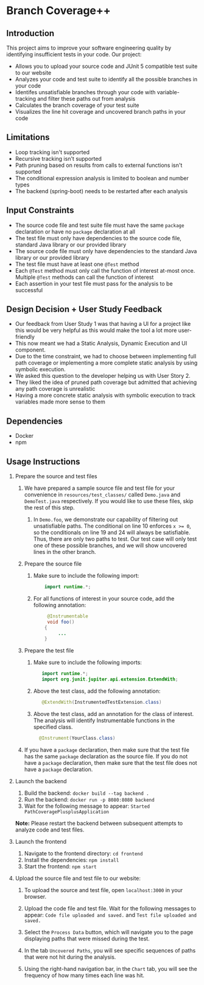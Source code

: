 # Branch Coverage++

## Introduction
This project aims to improve your software engineering quality by identifying insufficient tests in your code. Our
project:

- Allows you to upload your source code and JUnit 5 compatible test suite to our website
- Analyzes your code and test suite to identify all the possible branches in your code
- Identifes unsatisfiable branches through your code with variable-tracking and filter these paths out from
  analysis
- Calculates the branch coverage of your test suite
- Visualizes the line hit coverage and uncovered branch paths in your code

## Limitations
- Loop tracking isn't supported
- Recursive tracking isn't supported
- Path pruning based on results from calls to external functions isn't supported
- The conditional expression analysis is limited to boolean and number types
- The backend (spring-boot) needs to be restarted after each analysis

## Input Constraints
- The source code file and test suite file must have the same `package` declaration or have no `package` declaration at
  all
- The test file must only have dependencies to the source code file, standard Java library or our provided library
- The source code file must only have dependencies to the standard Java library or our provided library
- The test file must have at least one `@Test` method
- Each `@Test` method must only call the function of interest at-most once. Multiple `@Test` methods can call the
  function of interest
- Each assertion in your test file must pass for the analysis to be successful

## Design Decision + User Study Feedback
- Our feedback from User Study 1 was that having a UI for a project like this would be very helpful as this would make the tool a lot more user-friendly
- This now meant we had a Static Analysis, Dynamic Execution and UI component. 
- Due to the time constraint, we had to choose between implementing full path coverage or implementing a more complete static analysis by using symbolic execution.
- We asked this question to the developer helping us with User Story 2. 
- They liked the idea of pruned path coverage but admitted that achieving any path coverage is unrealistic
- Having a more concrete static analysis with symbolic execution to track variables made more sense to them

## Dependencies
- Docker
- npm

## Usage Instructions
1. Prepare the source and test files

    1. We have prepared a sample source file and test file for your convenience in `resources/test_classes/` called
       `Demo.java` and `DemoTest.java` respectively. If you would like to use these files, skip the rest of this step.
    
        1. In `Demo.foo`, we demonstrate our capability of filtering out unsatisfiable paths. The conditional on line
           10 enforces `x >= 0`, so the conditionals on line 19 and 24 will always be satisfiable. Thus, there are only
           two paths to test. Our test case will only test one of these possible branches, and we will show uncovered
           lines in the other branch.

    1. Prepare the source file
    
        1. Make sure to include the following import:
           ```java
               import runtime.*;
           ```
    
        1. For all functions of interest in your source code, add the following annotation:
           ```java
                @Instrumentable
                void foo()
               {
                    ...
               }
           ```

    1. Prepare the test file

        1. Make sure to include the following imports:
           ```java
              import runtime.*;
              import org.junit.jupiter.api.extension.ExtendWith;
           ```
        1. Above the test class, add the following annotation:
           ```java
              @ExtendWith(InstrumentedTestExtension.class)
           ```
        1. Above the test class, add an annotation for the class of interest. The analysis will identify Instrumentable
           functions in the specified class.
            ```java
              @Instrument(YourClass.class)
            ```

    1. If you have a `package` declaration, then make sure that the test file has the same `package` declaration as
       the source file. If you do not have a `package` declaration, then make sure that the test file does not have
       a `package` declaration.

1. Launch the backend

    1. Build the backend: `docker build --tag backend .`
    1. Run the backend: `docker run -p 8080:8080 backend`
    1. Wait for the following message to appear: `Started PathCoveragePlusplusApplication`

    **Note:** Please restart the backend between subsequent attempts to analyze code and test files.

1. Launch the frontend
    1. Navigate to the frontend directory: `cd frontend`
    1. Install the dependencies: `npm install`
    1. Start the frontend: `npm start`

1. Upload the source file and test file to our website:
    1. To upload the source and test file, open `localhost:3000` in your browser.
    
    1. Upload the code file and test file. Wait for the following messages to appear: `Code file uploaded and saved.` and `Test file uploaded and saved.`

    1. Select the `Process Data` button, which will navigate you to the page displaying paths that were missed during the test.
    
    1. In the tab `Uncovered Paths`, you will see specific sequences of paths that were not hit during the analysis.
    
    1. Using the right-hand navigation bar, in the `Chart` tab, you will see the frequency of how many times each line was hit.
